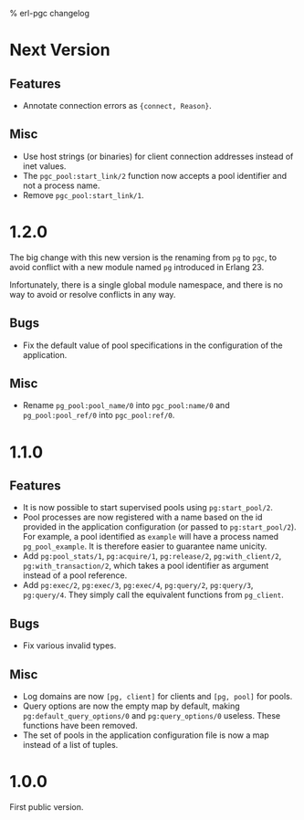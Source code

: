 % erl-pgc changelog

# Next Version
## Features
- Annotate connection errors as `{connect, Reason}`.
## Misc
- Use host strings (or binaries) for client connection addresses instead of
  inet values.
- The `pgc_pool:start_link/2` function now accepts a pool identifier and not a
  process name.
- Remove `pgc_pool:start_link/1`.

# 1.2.0
The big change with this new version is the renaming from `pg` to `pgc`, to
avoid conflict with a new module named `pg` introduced in Erlang 23.

Infortunately, there is a single global module namespace, and there is no way
to avoid or resolve conflicts in any way.

## Bugs
- Fix the default value of pool specifications in the configuration of the
  application.
## Misc
- Rename `pg_pool:pool_name/0` into `pgc_pool:name/0` and `pg_pool:pool_ref/0`
  into `pgc_pool:ref/0`.

# 1.1.0
## Features
- It is now possible to start supervised pools using `pg:start_pool/2`.
- Pool processes are now registered with a name based on the id provided in
  the application configuration (or passed to `pg:start_pool/2`). For example,
  a pool identified as `example` will have a process named `pg_pool_example`.
  It is therefore easier to guarantee name unicity.
- Add `pg:pool_stats/1`, `pg:acquire/1`, `pg:release/2`, `pg:with_client/2`,
  `pg:with_transaction/2`, which takes a pool identifier as argument instead
  of a pool reference.
- Add `pg:exec/2`, `pg:exec/3`, `pg:exec/4`, `pg:query/2`, `pg:query/3`,
  `pg:query/4`. They simply call the equivalent functions from `pg_client`.
## Bugs
- Fix various invalid types.
## Misc
- Log domains are now `[pg, client]` for clients and `[pg, pool]` for pools.
- Query options are now the empty map by default, making
  `pg:default_query_options/0` and `pg:query_options/0` useless. These
  functions have been removed.
- The set of pools in the application configuration file is now a map instead
  of a list of tuples.

# 1.0.0
First public version.
